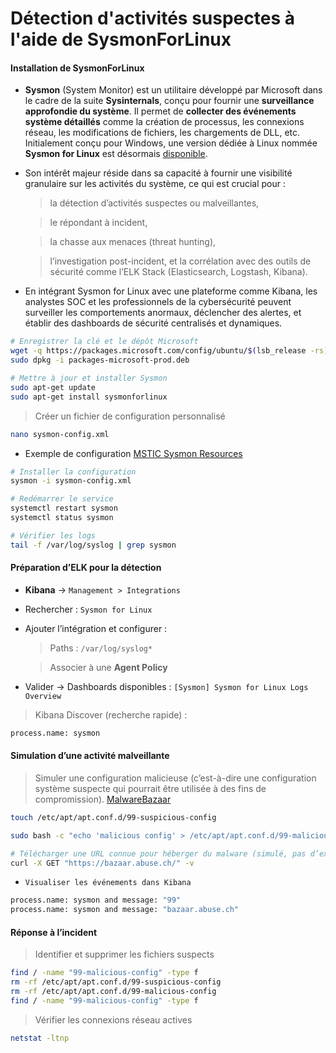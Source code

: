 # Détection d'activités suspectes à l'aide de SysmonForLinux

#### Installation de SysmonForLinux

- **Sysmon** (System Monitor) est un utilitaire développé par Microsoft dans le cadre de la suite **Sysinternals**, conçu pour fournir une **surveillance approfondie du système**. Il permet de **collecter des événements système détaillés** comme la création de processus, les connexions réseau, les modifications de fichiers, les chargements de DLL, etc. Initialement conçu pour Windows, une version dédiée à Linux nommée **Sysmon for Linux** est désormais [disponible](https://learn.microsoft.com/en-us/sysinternals/downloads/sysmon).

- Son intérêt majeur réside dans sa capacité à fournir une visibilité granulaire sur les activités du système, ce qui est crucial pour :

  > la détection d’activités suspectes ou malveillantes,

  > le répondant à incident,

  > la chasse aux menaces (threat hunting),

  > l’investigation post-incident, et la corrélation avec des outils de sécurité comme l’ELK Stack (Elasticsearch, Logstash, Kibana).

- En intégrant Sysmon for Linux avec une plateforme comme Kibana, les analystes SOC et les professionnels de la cybersécurité peuvent surveiller les comportements anormaux, déclencher des alertes, et établir des dashboards de sécurité centralisés et dynamiques.

```sh
# Enregistrer la clé et le dépôt Microsoft
wget -q https://packages.microsoft.com/config/ubuntu/$(lsb_release -rs)/packages-microsoft-prod.deb -O packages-microsoft-prod.deb
sudo dpkg -i packages-microsoft-prod.deb

# Mettre à jour et installer Sysmon
sudo apt-get update
sudo apt-get install sysmonforlinux
```

> Créer un fichier de configuration personnalisé

```sh
nano sysmon-config.xml
```

- Exemple de configuration [MSTIC Sysmon Resources](https://github.com/microsoft/MSTIC-Sysmon/blob/main/linux/configs/main.xml)

```sh
# Installer la configuration
sysmon -i sysmon-config.xml

# Redémarrer le service
systemctl restart sysmon
systemctl status sysmon

# Vérifier les logs
tail -f /var/log/syslog | grep sysmon
```

#### Préparation d’ELK pour la détection

- **Kibana** → `Management > Integrations`

- Rechercher : `Sysmon for Linux`

- Ajouter l’intégration et configurer :

  > Paths : `/var/log/syslog*`

  > Associer à une **Agent Policy**

- Valider → Dashboards disponibles : `[Sysmon] Sysmon for Linux Logs Overview`

> Kibana Discover (recherche rapide) :

```sh
process.name: sysmon
```

#### Simulation d’une activité malveillante

> Simuler une configuration malicieuse (c’est-à-dire une configuration système suspecte qui pourrait être utilisée à des fins de compromission). [MalwareBazaar](https://bazaar.abuse.ch/)

```sh
touch /etc/apt/apt.conf.d/99-suspicious-config

sudo bash -c "echo 'malicious config' > /etc/apt/apt.conf.d/99-malicious-config"

# Télécharger une URL connue pour héberger du malware (simulé, pas d’exécution réelle ici)
curl -X GET "https://bazaar.abuse.ch/" -v
```

- `Visualiser les événements dans Kibana`

```sh
process.name: sysmon and message: "99"
process.name: sysmon and message: "bazaar.abuse.ch"
```

#### Réponse à l’incident

> Identifier et supprimer les fichiers suspects

```sh
find / -name "99-malicious-config" -type f
rm -rf /etc/apt/apt.conf.d/99-suspicious-config
rm -rf /etc/apt/apt.conf.d/99-malicious-config
find / -name "99-malicious-config" -type f
```

> Vérifier les connexions réseau actives

```sh
netstat -ltnp
```
